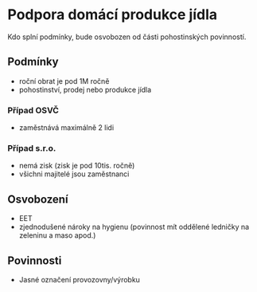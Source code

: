 # Podpora domácí produkce jídla

Kdo splní podmínky, bude osvobozen od části pohostinských povinností.

## Podmínky
- roční obrat je pod 1M ročně
- pohostinství, prodej nebo produkce jídla

### Případ OSVČ
- zaměstnává maximálně 2 lidi

### Případ s.r.o.
- nemá zisk (zisk je pod 10tis. ročně)
- všichni majitelé jsou zaměstnanci

## Osvobození
- EET
- zjednodušené nároky na hygienu (povinnost mít oddělené ledničky na zeleninu a maso apod.)

## Povinnosti
- Jasné označení provozovny/výrobku
